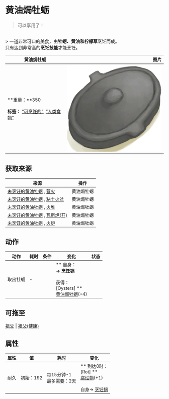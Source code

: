 # 黄油焗牡蛎  
> 可以享用了！  
<br>  
> 一道非常可口的美食，由<b>牡蛎、黄油和柠檬草</b>烹饪而成。<br>只有达到非常高的<b>烹饪技能</b>才能烹饪。  
  
  黄油焗牡蛎  |   图片   
 ----  |  ----:   
 **重量：**350<br><br>**标签：**	[“可烹饪的”](tag_Cookable.md), [“人类食物”](tag_HumanFood.md)  |  <img decoding="async" src="Sprite/CookingPotClosed.png" href="a.md" style="max-width:300px;max-height:300px;">   
  
## 获取来源  
来源  |  操作  
----  |  ----  
[未烹饪的黄油牡蛎](ButterBakedOystersUncooked.md) , [营火](Campfire.md)  |  黄油焗牡蛎  
[未烹饪的黄油牡蛎](ButterBakedOystersUncooked.md) , [粘土火盆](ClayFirePit.md)  |  黄油焗牡蛎  
[未烹饪的黄油牡蛎](ButterBakedOystersUncooked.md) , [火堆](Fire.md)  |  黄油焗牡蛎  
[未烹饪的黄油牡蛎](ButterBakedOystersUncooked.md) , [瓦斯炉(开)](GasCookerOn.md)  |  黄油焗牡蛎  
[未烹饪的黄油牡蛎](ButterBakedOystersUncooked.md) , [火炉](Stove.md)  |  黄油焗牡蛎  
## 动作  
动作  |  耗时  |  条件  |  变化  |  状态  
----  |  ----  |  ----  |  ----  |  ----  
取出牡蛎<br>  |  -  |    |  ** 自身：**<br>→ [烹饪锅](CookingPot.md)<br><br>** 获得： **<br>** [Oysters] **<br>  [黄油焗牡蛎](OysterMeatBaked.md)(+4)<br>  |    
## 可拖至  
[祖父](Grandfather.md) | [祖父(健康)](GrandfatherHealthy.md)  
## 属性   
属性  |  值  |  耗时  |  变化  
----  |  ----  |  ----  |  ----  
耐久  |  初始：192  |  每15分钟-1<br>最多需要：2天  |  ** 到达0时： **<br>** [Rot] **<br>  [腐烂物](RottenRemains.md)(+1)<br><br>自身→ [烹饪锅](CookingPot.md)  


<script>document.title="黄油焗牡蛎 - 卡牌生存百科 Card Survival Wiki";</script>